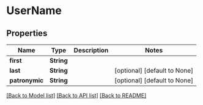 # UserName

## Properties
Name | Type | Description | Notes
------------ | ------------- | ------------- | -------------
**first** | **String** |  | 
**last** | **String** |  | [optional] [default to None]
**patronymic** | **String** |  | [optional] [default to None]

[[Back to Model list]](../README.md#documentation-for-models) [[Back to API list]](../README.md#documentation-for-api-endpoints) [[Back to README]](../README.md)


